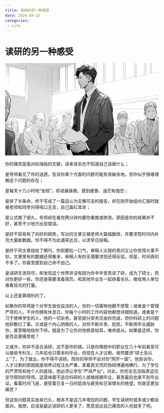 ```yaml
---
title: 读研的另一种感受
date: 2024-04-15
categories:
 - Life
---
```


<!---->

# 读研的另一种感受

![img](./assets/v2-8cf0b693356a956a142a2f71b504687a_1440w.png)

你的痛苦是面对如海般的文献，读来读去也不知道自己该做什么； 

是导师看见了你的迷惑，告诉你某个方面的问题可能有突破余地，但你似乎很难理解这个问题的存在； 

是每天十几小时地“坐班”，却进展甚微，感到疲惫、迷茫和惶恐；

是拼了半条命，终于写成了一篇自认为无懈可击的报告，却在刚开始组内汇报时就被老师和同学问得哑口无言，自己面红耳赤；

是公式推了很久，导师却在看完两分钟内要你重推或修改。原因是你的结果并不好，甚至不少地方出现错误。

是好不容易有了向好的趋势，写出的文章又被老师大篇幅删改，并要求短时间内补充大量新数据。你不得不为此通宵达旦，以求早日投稿。 

是终于将文章投给了期刊，你刚要松一口气，审稿人尖锐的责问又让你觉得大事不妙。文章里有的数据还得重来，审稿人有的无理要求则还得反驳。但是，时间真的不多了。你甚至感到自己命不由己。 

是读研生涯将尽，却发现这个世界并没有因为你辛辛苦苦读了研，成为了硕士，而对你更好一些。你还是需要准备简历，和其他毕业生一起排着长队，接收用人单位难看目光的打量。

以上还是算顺利的了。

如果你的导师是个对学生放任自流的人，你的一切事物他都不想管；或者是个管理严苛的人，不许你拥有休息日，你每个小时的工作内容他都想详细知道。或者是个习于使唤学生的人，他的一切杂务，甚至部分家务交由你完成，但你科研上的问题他却敷衍了事。又或是个内心阴暗的人，对你不断斥责、贬损，不断用毕业威胁你，甚至暗地给你下绊。就是为了让你对他俯首帖耳，唯命是从。如果是这样，你是否会更痛苦呢？ 

又或许，你并不适合读研，这不是你的错。只是你理想中的职业在几十年前甚至可以接收专科生，几年前也只需本科毕业，但现在人才过剩，居然要求“硕士及以上”了。为了就业，你不得不读研。而你的导师不会对你“网开一面”。他告诉你，人才过剩的原因就是培养过程注水严重，拿着真文凭的伪硕博遍地横行。为了学位的严肃性和他个人的底线，他必须让学生“严进严出”。对此，你完全无法指责这位坚守原则的导师。这意味着不适合科研的人很难按期毕业，甚至最后也拿不到毕业证。看着时间飞逝，感受着日复一日的低效与疲劳和日渐增长的绝望。你是否更加痛苦？

但这些问题其实由来已久，根本不是这几年增加的问题，学生读研时或多或少都会面对。我想，应该是最近读研的人更多了，愿意说出自己痛苦的人也就多了吧。

